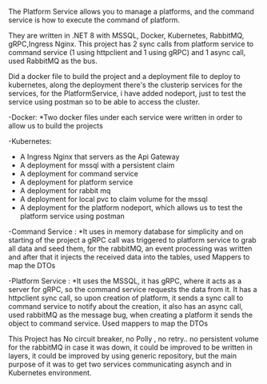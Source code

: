The Platform Service allows you to manage a platforms, and the command service is how to execute the command of platform.


They are written in .NET 8 with MSSQL, Docker, Kubernetes, RabbitMQ, gRPC,Ingress Nginx.
This project has 2 sync calls from platform service to command service (1 using httpclient and 1 using gRPC)
and 1 async call, used RabbitMQ as the bus.

Did a docker file to build the project and a deployment file to deploy to kubernetes, along the deployment there's the clusterip services for the services, for the PlatformService, i have added nodeport, just to test the service using postman so to be able to access the cluster.

-Docker:
*Two docker files under each service were written in order to allow us to build the projects

-Kubernetes:
* A Ingress Nginx that servers as the Api Gateway
* A deployment for mssql with a persistent claim
* A deployment for command service
* A deployment for platform service
* A deployment for rabbit mq 
* A deployment for local pvc to claim volume for the mssql
* A deployment for the platform nodeport, which allows us to test the platform service using postman

-Command Service :
*It uses in memory database for simplicity and on starting of the project a gRPC call was triggered to platform service to grab all data and seed them, for the rabbitMQ, an event processing was written and after that it injects the received data into the tables, used Mappers to map the DTOs

-Platform Service :
*It uses the MSSQL, it has gRPC, where it acts as a server for gRPC, so the command service requests the data from it. It has a httpclient sync call, so upon creation of platform, it sends a sync call to command service to notify about the creation, it also has an async call, used rabbitMQ as the message bug, when creating a platform it sends the object to command service. Used mappers to map the DTOs

This Project has No circuit breaker, no Polly , no retry.. no persistent volume for the rabbitMQ in case it was down, it could be improved to be written in layers, it could be improved by using generic repository, but the main purpose of it was to get two services communicating asynch and in Kubernetes environment.
